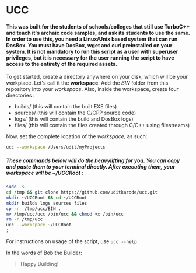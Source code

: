 # UCC

#### This was built for the students of schools/colleges that still use TurboC++ and teach it's archaic code samples, and ask its students to use the same. In order to use this, you need a Linux/Unix based system that can run DosBox. You must have DosBox, wget and curl preinstalled on your system. It is not mandatory to run this script as a user with superuser privileges, but it is necessary for the user running the script to have access to the entirety of the required assets.

To get started, create a directory anywhere on your disk, which will be your workplace. Let's call it the **workspace**. Add the *BIN* folder from this repository into your *workspace*. Also, inside the workspace, create four directories : 

- builds/ (this will contain the built EXE files)
- sources/ (this will contain the C/CPP source code)
- logs/ (this will contain the build and DosBox logs)
- files/ (this will contain the files created through C/C++ using filestreams)

Now, set the complete location of the *workspace*, as such:

```bash
ucc --workspace /Users/udit/myProjects
```

##### These commands below will do the heavylifting for you. You can copy and paste them to your terminal directly. After executing them, your workspace will be ~/UCCRoot :

```bash
sudo -s
cd /tmp && git clone https://github.com/uditkarode/ucc.git
mkdir ~/UCCRoot && cd ~/UCCRoot
mkdir builds logs sources files
cp -r  /tmp/ucc/BIN .
mv /tmp/ucc/ucc /bin/ucc && chmod +x /bin/ucc
rm -r /tmp/ucc
ucc --workspace ~/UCCRoot 
;
```

For instructions on usage of the script, use `ucc --help`

In the words of Bob the Builder:
> Happy Building!
